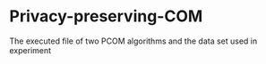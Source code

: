 # Privacy-preserving-COM
The executed file of two PCOM algorithms and the data set used in experiment
